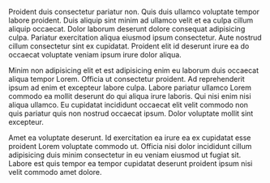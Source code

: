 Proident duis consectetur pariatur non. Quis duis ullamco voluptate tempor labore proident. Duis aliquip sint minim ad ullamco velit et ea culpa cillum aliquip occaecat. Dolor laborum deserunt dolore consequat adipisicing culpa. Pariatur exercitation aliqua eiusmod ipsum consectetur. Aute nostrud cillum consectetur sint ex cupidatat. Proident elit id deserunt irure ea do occaecat voluptate veniam ipsum irure dolor aliqua.

Minim non adipisicing elit et est adipisicing enim eu laborum duis occaecat aliqua tempor Lorem. Officia ut consectetur proident. Ad reprehenderit ipsum ad enim et excepteur labore culpa. Labore pariatur ullamco Lorem commodo ea mollit deserunt do qui aliqua irure laboris. Qui nisi enim nisi aliqua ullamco. Eu cupidatat incididunt occaecat elit velit commodo non quis pariatur quis non nostrud occaecat ipsum. Dolor voluptate mollit sint excepteur.

Amet ea voluptate deserunt. Id exercitation ea irure ea ex cupidatat esse proident Lorem voluptate commodo ut. Officia nisi dolor incididunt cillum adipisicing duis minim consectetur in eu veniam eiusmod ut fugiat sit. Labore est quis tempor ea tempor cupidatat deserunt proident ipsum nisi velit commodo amet dolore.
